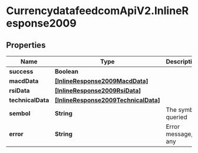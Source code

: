# CurrencydatafeedcomApiV2.InlineResponse2009

## Properties
Name | Type | Description | Notes
------------ | ------------- | ------------- | -------------
**success** | **Boolean** |  | [optional] 
**macdData** | [**[InlineResponse2009MacdData]**](InlineResponse2009MacdData.md) |  | [optional] 
**rsiData** | [**[InlineResponse2009RsiData]**](InlineResponse2009RsiData.md) |  | [optional] 
**technicalData** | [**[InlineResponse2009TechnicalData]**](InlineResponse2009TechnicalData.md) |  | [optional] 
**sembol** | **String** | The symbol queried | [optional] 
**error** | **String** | Error message, if any | [optional] 

